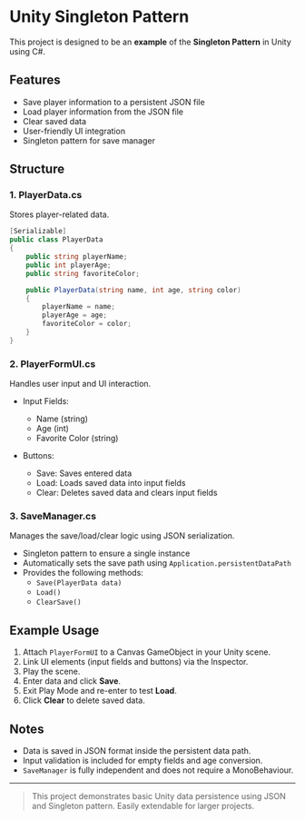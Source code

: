 # Unity Singleton Pattern 

This project is designed to be an **example** of the **Singleton Pattern** in Unity using C#. 

## Features
- Save player information to a persistent JSON file
- Load player information from the JSON file
- Clear saved data
- User-friendly UI integration
- Singleton pattern for save manager

## Structure

### 1. PlayerData.cs
Stores player-related data.

```csharp
[Serializable]
public class PlayerData
{
    public string playerName;
    public int playerAge;
    public string favoriteColor;

    public PlayerData(string name, int age, string color)
    {
        playerName = name;
        playerAge = age;
        favoriteColor = color;
    }
}
```

### 2. PlayerFormUI.cs
Handles user input and UI interaction.

- Input Fields:
    - Name (string)
    - Age (int)
    - Favorite Color (string)

- Buttons:
    - Save: Saves entered data
    - Load: Loads saved data into input fields
    - Clear: Deletes saved data and clears input fields

### 3. SaveManager.cs
Manages the save/load/clear logic using JSON serialization.

- Singleton pattern to ensure a single instance
- Automatically sets the save path using `Application.persistentDataPath`
- Provides the following methods:
    - `Save(PlayerData data)`
    - `Load()`
    - `ClearSave()`

## Example Usage
1. Attach `PlayerFormUI` to a Canvas GameObject in your Unity scene.
2. Link UI elements (input fields and buttons) via the Inspector.
3. Play the scene.
4. Enter data and click **Save**.
5. Exit Play Mode and re-enter to test **Load**.
6. Click **Clear** to delete saved data.

## Notes
- Data is saved in JSON format inside the persistent data path.
- Input validation is included for empty fields and age conversion.
- `SaveManager` is fully independent and does not require a MonoBehaviour.

---

> This project demonstrates basic Unity data persistence using JSON and Singleton pattern.
> Easily extendable for larger projects.


